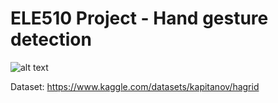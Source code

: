 # ELE510 Project - Hand gesture detection
![alt text](https://github.com/hukenovs/hagrid/blob/master/images/hagrid.jpg?raw=true)

Dataset: https://www.kaggle.com/datasets/kapitanov/hagrid
